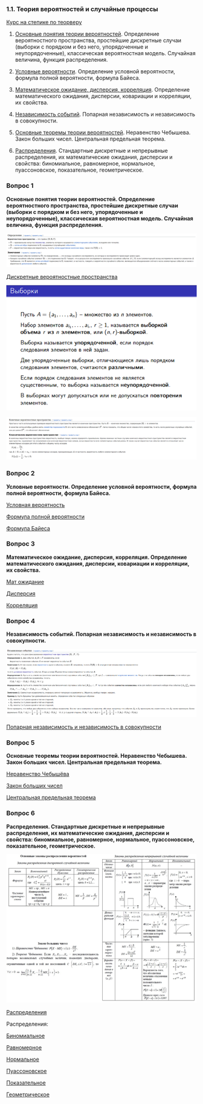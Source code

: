 ### 1.1. Теория вероятностей и случайные процессы

[Курс на степике по теорверу](https://stepik.org/course/3089/promo)

1. [Основные понятия теории вероятностей](#вопрос-1). Определение вероятностного пространства, простейшие дискретные случаи (выборки с порядком и без него, упорядоченные и неупорядоченные), классическая вероятностная модель. Случайная величина, функция распределения.

2. [Условные вероятности](#вопрос-2). Определение условной вероятности, формула полной вероятности, формула Байеса.

3. [Математическое ожидание, дисперсия, корреляция](#вопрос-3). Определение математического ожидания, дисперсии, ковариации и корреляции, их свойства.

4. [Независимость событий](#вопрос-4). Попарная независимость и независимость в совокупности.

5. [Основные теоремы теории вероятностей](#вопрос-5). Неравенство Чебышева. Закон больших чисел. Центральная предельная теорема.

6. [Распределения](#вопрос-6). Стандартные дискретные и непрерывные распределения, их математические ожидания, дисперсии и свойства: биномиальное, равномерное, нормальное, пуассоновское, показательное, геометрическое.

### Вопрос 1

**Основные понятия теории вероятностей. Определение вероятностного пространства, простейшие дискретные случаи (выборки с порядком и без него, упорядоченные и неупорядоченные), классическая вероятностная модель. Случайная величина, функция распределения.**

![teorver01.png](img/teorver01.png)

[Дискретные вероятностные пространства](http://www.machinelearning.ru/wiki/index.php?title=%D0%92%D0%B5%D1%80%D0%BE%D1%8F%D1%82%D0%BD%D0%BE%D1%81%D1%82%D0%BD%D0%BE%D0%B5_%D0%BF%D1%80%D0%BE%D1%81%D1%82%D1%80%D0%B0%D0%BD%D1%81%D1%82%D0%B2%D0%BE#.D0.94.D0.B8.D1.81.D0.BA.D1.80.D0.B5.D1.82.D0.BD.D1.8B.D0.B5_.D0.B2.D0.B5.D1.80.D0.BE.D1.8F.D1.82.D0.BD.D0.BE.D1.81.D1.82.D0.BD.D1.8B.D0.B5_.D0.BF.D1.80.D0.BE.D1.81.D1.82.D1.80.D0.B0.D0.BD.D1.81.D1.82.D0.B2.D0.B0)

![teorver01_2.png](img/teorver01_2.png)

![teorver01_3.png](img/teorver01_3.png)

### Вопрос 2

**Условные вероятности. Определение условной вероятности, формула полной вероятности, формула Байеса.**

[Условная вероятность](https://neerc.ifmo.ru/wiki/index.php?title=%D0%A3%D1%81%D0%BB%D0%BE%D0%B2%D0%BD%D0%B0%D1%8F_%D0%B2%D0%B5%D1%80%D0%BE%D1%8F%D1%82%D0%BD%D0%BE%D1%81%D1%82%D1%8C)

[Формула полной вероятности](https://neerc.ifmo.ru/wiki/index.php?title=%D0%A4%D0%BE%D1%80%D0%BC%D1%83%D0%BB%D0%B0_%D0%BF%D0%BE%D0%BB%D0%BD%D0%BE%D0%B9_%D0%B2%D0%B5%D1%80%D0%BE%D1%8F%D1%82%D0%BD%D0%BE%D1%81%D1%82%D0%B8)

[Формула Байеса](https://neerc.ifmo.ru/wiki/index.php?title=%D0%A4%D0%BE%D1%80%D0%BC%D1%83%D0%BB%D0%B0_%D0%91%D0%B0%D0%B9%D0%B5%D1%81%D0%B0)

### Вопрос 3

**Математическое ожидание, дисперсия, корреляция. Определение математического ожидания, дисперсии, ковариации и корреляции, их свойства.**

[Мат ожидание](https://neerc.ifmo.ru/wiki/index.php?title=%D0%9C%D0%B0%D1%82%D0%B5%D0%BC%D0%B0%D1%82%D0%B8%D1%87%D0%B5%D1%81%D0%BA%D0%BE%D0%B5_%D0%BE%D0%B6%D0%B8%D0%B4%D0%B0%D0%BD%D0%B8%D0%B5_%D1%81%D0%BB%D1%83%D1%87%D0%B0%D0%B9%D0%BD%D0%BE%D0%B9_%D0%B2%D0%B5%D0%BB%D0%B8%D1%87%D0%B8%D0%BD%D1%8B)

[Дисперсия](https://neerc.ifmo.ru/wiki/index.php?title=%D0%94%D0%B8%D1%81%D0%BF%D0%B5%D1%80%D1%81%D0%B8%D1%8F_%D1%81%D0%BB%D1%83%D1%87%D0%B0%D0%B9%D0%BD%D0%BE%D0%B9_%D0%B2%D0%B5%D0%BB%D0%B8%D1%87%D0%B8%D0%BD%D1%8B)

[Корреляция](https://neerc.ifmo.ru/wiki/index.php?title=%D0%9A%D0%BE%D1%80%D1%80%D0%B5%D0%BB%D1%8F%D1%86%D0%B8%D1%8F_%D1%81%D0%BB%D1%83%D1%87%D0%B0%D0%B9%D0%BD%D1%8B%D1%85_%D0%B2%D0%B5%D0%BB%D0%B8%D1%87%D0%B8%D0%BD)

### Вопрос 4

**Независимость событий. Попарная независимость и независимость в совокупности.**

![teorver04.png](img/teorver04.png)

[Попарная независимость и независимость в совокупности](https://ru.wikipedia.org/wiki/%D0%9F%D0%BE%D0%BF%D0%B0%D1%80%D0%BD%D0%B0%D1%8F_%D0%BD%D0%B5%D0%B7%D0%B0%D0%B2%D0%B8%D1%81%D0%B8%D0%BC%D0%BE%D1%81%D1%82%D1%8C)

### Вопрос 5

**Основные теоремы теории вероятностей. Неравенство Чебышева. Закон больших чисел. Центральная предельная теорема.**

[Неравенство Чебышёва](https://neerc.ifmo.ru/wiki/index.php?title=%D0%9D%D0%B5%D1%80%D0%B0%D0%B2%D0%B5%D0%BD%D1%81%D1%82%D0%B2%D0%BE_%D0%9C%D0%B0%D1%80%D0%BA%D0%BE%D0%B2%D0%B0)

[Закон больших чисел](https://ru.wikipedia.org/wiki/%D0%97%D0%B0%D0%BA%D0%BE%D0%BD_%D0%B1%D0%BE%D0%BB%D1%8C%D1%88%D0%B8%D1%85_%D1%87%D0%B8%D1%81%D0%B5%D0%BB)

[Центральная предельная теорема](https://ru.wikipedia.org/wiki/%D0%A6%D0%B5%D0%BD%D1%82%D1%80%D0%B0%D0%BB%D1%8C%D0%BD%D0%B0%D1%8F_%D0%BF%D1%80%D0%B5%D0%B4%D0%B5%D0%BB%D1%8C%D0%BD%D0%B0%D1%8F_%D1%82%D0%B5%D0%BE%D1%80%D0%B5%D0%BC%D0%B0)

### Вопрос 6

**Распределения. Стандартные дискретные и непрерывные распределения, их математические ожидания, дисперсии и свойства: биномиальное, равномерное, нормальное, пуассоновское, показательное, геометрическое.**

![teorver06.jpg](img/teorver06.jpg)

[Распределения](https://ru.wikipedia.org/wiki/%D0%A0%D0%B0%D1%81%D0%BF%D1%80%D0%B5%D0%B4%D0%B5%D0%BB%D0%B5%D0%BD%D0%B8%D0%B5_%D0%B2%D0%B5%D1%80%D0%BE%D1%8F%D1%82%D0%BD%D0%BE%D1%81%D1%82%D0%B5%D0%B9)

Распределения:

[Биномиальное](http://mathprofi.ru/binomialnoe_raspredelenie_veroyatnostei.html)

[Равномерное](http://mathprofi.ru/ravnomernoe_raspredelenie_veroyatnostei.html)

[Нормальное](http://mathprofi.ru/normalnoe_raspredelenie_veroyatnostei.html)

[Пуассоновское](http://mathprofi.ru/raspredelenie_i_formula_puassona.html)

[Показательное](http://mathprofi.ru/pokazatelnoe_raspredelenie_veroyatnostei.html)

[Геометрическое](http://mathprofi.ru/geometricheskoe_raspredelenie_veroyatnostei.html)
